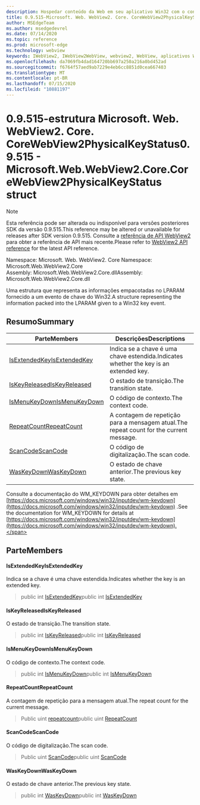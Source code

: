 ```yaml
---
description: Hospedar conteúdo da Web em seu aplicativo Win32 com o controle WebView2 do Microsoft Edge
title: 0.9.515-Microsoft. Web. WebView2. Core. CoreWebView2PhysicalKeyStatus
author: MSEdgeTeam
ms.author: msedgedevrel
ms.date: 07/14/2020
ms.topic: reference
ms.prod: microsoft-edge
ms.technology: webview
keywords: IWebView2, IWebView2WebView, webview2, WebView, aplicativos Win32, Win32, Edge, ICoreWebView2, ICoreWebView2Controller, controle do navegador, HTML Edge
ms.openlocfilehash: da7069fb4dad164720bb697a250a216a0bd452ad
ms.sourcegitcommit: f6764f57aed9ab7229e4eb6cc8851d0cea667403
ms.translationtype: MT
ms.contentlocale: pt-BR
ms.lasthandoff: 07/15/2020
ms.locfileid: "10881197"
---
```

# <span data-ttu-id="9346c-104">0.9.515-estrutura Microsoft. Web. WebView2. Core. CoreWebView2PhysicalKeyStatus</span><span class="sxs-lookup"><span data-stu-id="9346c-104">0.9.515 - Microsoft.Web.WebView2.Core.CoreWebView2PhysicalKeyStatus struct</span></span> 

> [!NOTE]
> <span data-ttu-id="9346c-105">Esta referência pode ser alterada ou indisponível para versões posteriores SDK da versão 0.9.515.</span><span class="sxs-lookup"><span data-stu-id="9346c-105">This reference may be altered or unavailable for releases after SDK version 0.9.515.</span></span> <span data-ttu-id="9346c-106">Consulte a [referência de API WebView2](../../../webview2-api-reference.md) para obter a referência de API mais recente.</span><span class="sxs-lookup"><span data-stu-id="9346c-106">Please refer to [WebView2 API reference](../../../webview2-api-reference.md) for the latest API reference.</span></span>

<span data-ttu-id="9346c-107">Namespace: Microsoft. Web. WebView2. Core </span><span class="sxs-lookup"><span data-stu-id="9346c-107">Namespace: Microsoft.Web.WebView2.Core</span></span>\
<span data-ttu-id="9346c-108">Assembly: Microsoft.Web.WebView2.Core.dll</span><span class="sxs-lookup"><span data-stu-id="9346c-108">Assembly: Microsoft.Web.WebView2.Core.dll</span></span>

<span data-ttu-id="9346c-109">Uma estrutura que representa as informações empacotadas no LPARAM fornecido a um evento de chave do Win32.</span><span class="sxs-lookup"><span data-stu-id="9346c-109">A structure representing the information packed into the LPARAM given to a Win32 key event.</span></span>

## <span data-ttu-id="9346c-110">Resumo</span><span class="sxs-lookup"><span data-stu-id="9346c-110">Summary</span></span>

 <span data-ttu-id="9346c-111">Parte</span><span class="sxs-lookup"><span data-stu-id="9346c-111">Members</span></span>                        | <span data-ttu-id="9346c-112">Descrições</span><span class="sxs-lookup"><span data-stu-id="9346c-112">Descriptions</span></span>
--------------------------------|---------------------------------------------
[<span data-ttu-id="9346c-113">IsExtendedKey</span><span class="sxs-lookup"><span data-stu-id="9346c-113">IsExtendedKey</span></span>](#isextendedkey) | <span data-ttu-id="9346c-114">Indica se a chave é uma chave estendida.</span><span class="sxs-lookup"><span data-stu-id="9346c-114">Indicates whether the key is an extended key.</span></span>
[<span data-ttu-id="9346c-115">IsKeyReleased</span><span class="sxs-lookup"><span data-stu-id="9346c-115">IsKeyReleased</span></span>](#iskeyreleased) | <span data-ttu-id="9346c-116">O estado de transição.</span><span class="sxs-lookup"><span data-stu-id="9346c-116">The transition state.</span></span>
[<span data-ttu-id="9346c-117">IsMenuKeyDown</span><span class="sxs-lookup"><span data-stu-id="9346c-117">IsMenuKeyDown</span></span>](#ismenukeydown) | <span data-ttu-id="9346c-118">O código de contexto.</span><span class="sxs-lookup"><span data-stu-id="9346c-118">The context code.</span></span>
[<span data-ttu-id="9346c-119">RepeatCount</span><span class="sxs-lookup"><span data-stu-id="9346c-119">RepeatCount</span></span>](#repeatcount) | <span data-ttu-id="9346c-120">A contagem de repetição para a mensagem atual.</span><span class="sxs-lookup"><span data-stu-id="9346c-120">The repeat count for the current message.</span></span>
[<span data-ttu-id="9346c-121">ScanCode</span><span class="sxs-lookup"><span data-stu-id="9346c-121">ScanCode</span></span>](#scancode) | <span data-ttu-id="9346c-122">O código de digitalização.</span><span class="sxs-lookup"><span data-stu-id="9346c-122">The scan code.</span></span>
[<span data-ttu-id="9346c-123">WasKeyDown</span><span class="sxs-lookup"><span data-stu-id="9346c-123">WasKeyDown</span></span>](#waskeydown) | <span data-ttu-id="9346c-124">O estado de chave anterior.</span><span class="sxs-lookup"><span data-stu-id="9346c-124">The previous key state.</span></span>

<span data-ttu-id="9346c-125">Consulte a documentação do WM_KEYDOWN para obter detalhes em [https://docs.microsoft.com/windows/win32/inputdev/wm-keydown](https://docs.microsoft.com/windows/win32/inputdev/wm-keydown) .</span><span class="sxs-lookup"><span data-stu-id="9346c-125">See the documentation for WM_KEYDOWN for details at [https://docs.microsoft.com/windows/win32/inputdev/wm-keydown](https://docs.microsoft.com/windows/win32/inputdev/wm-keydown).</span></span>

## <span data-ttu-id="9346c-126">Parte</span><span class="sxs-lookup"><span data-stu-id="9346c-126">Members</span></span>

#### <span data-ttu-id="9346c-127">IsExtendedKey</span><span class="sxs-lookup"><span data-stu-id="9346c-127">IsExtendedKey</span></span> 

<span data-ttu-id="9346c-128">Indica se a chave é uma chave estendida.</span><span class="sxs-lookup"><span data-stu-id="9346c-128">Indicates whether the key is an extended key.</span></span>

> <span data-ttu-id="9346c-129">public int [IsExtendedKey](#isextendedkey)</span><span class="sxs-lookup"><span data-stu-id="9346c-129">public int [IsExtendedKey](#isextendedkey)</span></span>

#### <span data-ttu-id="9346c-130">IsKeyReleased</span><span class="sxs-lookup"><span data-stu-id="9346c-130">IsKeyReleased</span></span> 

<span data-ttu-id="9346c-131">O estado de transição.</span><span class="sxs-lookup"><span data-stu-id="9346c-131">The transition state.</span></span>

> <span data-ttu-id="9346c-132">public int [IsKeyReleased](#iskeyreleased)</span><span class="sxs-lookup"><span data-stu-id="9346c-132">public int [IsKeyReleased](#iskeyreleased)</span></span>

#### <span data-ttu-id="9346c-133">IsMenuKeyDown</span><span class="sxs-lookup"><span data-stu-id="9346c-133">IsMenuKeyDown</span></span> 

<span data-ttu-id="9346c-134">O código de contexto.</span><span class="sxs-lookup"><span data-stu-id="9346c-134">The context code.</span></span>

> <span data-ttu-id="9346c-135">public int [IsMenuKeyDown](#ismenukeydown)</span><span class="sxs-lookup"><span data-stu-id="9346c-135">public int [IsMenuKeyDown](#ismenukeydown)</span></span>

#### <span data-ttu-id="9346c-136">RepeatCount</span><span class="sxs-lookup"><span data-stu-id="9346c-136">RepeatCount</span></span> 

<span data-ttu-id="9346c-137">A contagem de repetição para a mensagem atual.</span><span class="sxs-lookup"><span data-stu-id="9346c-137">The repeat count for the current message.</span></span>

> <span data-ttu-id="9346c-138">Public uint [repeatcount](#repeatcount)</span><span class="sxs-lookup"><span data-stu-id="9346c-138">public uint [RepeatCount](#repeatcount)</span></span>

#### <span data-ttu-id="9346c-139">ScanCode</span><span class="sxs-lookup"><span data-stu-id="9346c-139">ScanCode</span></span> 

<span data-ttu-id="9346c-140">O código de digitalização.</span><span class="sxs-lookup"><span data-stu-id="9346c-140">The scan code.</span></span>

> <span data-ttu-id="9346c-141">Public uint [ScanCode](#scancode)</span><span class="sxs-lookup"><span data-stu-id="9346c-141">public uint [ScanCode](#scancode)</span></span>

#### <span data-ttu-id="9346c-142">WasKeyDown</span><span class="sxs-lookup"><span data-stu-id="9346c-142">WasKeyDown</span></span> 

<span data-ttu-id="9346c-143">O estado de chave anterior.</span><span class="sxs-lookup"><span data-stu-id="9346c-143">The previous key state.</span></span>

> <span data-ttu-id="9346c-144">public int [WasKeyDown](#waskeydown)</span><span class="sxs-lookup"><span data-stu-id="9346c-144">public int [WasKeyDown](#waskeydown)</span></span>

